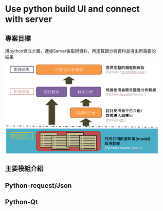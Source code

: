 # Use python build UI and connect with server
## 專案目標
用python建立介面，連接Server後取得資料，再運算跟分析資料並得出所需要的結果

![image](https://github.com/CYLien-0723/Python_project1/blob/master/image_qt/flow.png?raw=true)

## 主要模組介紹


## Python-request/Json


## Python-Qt


## 